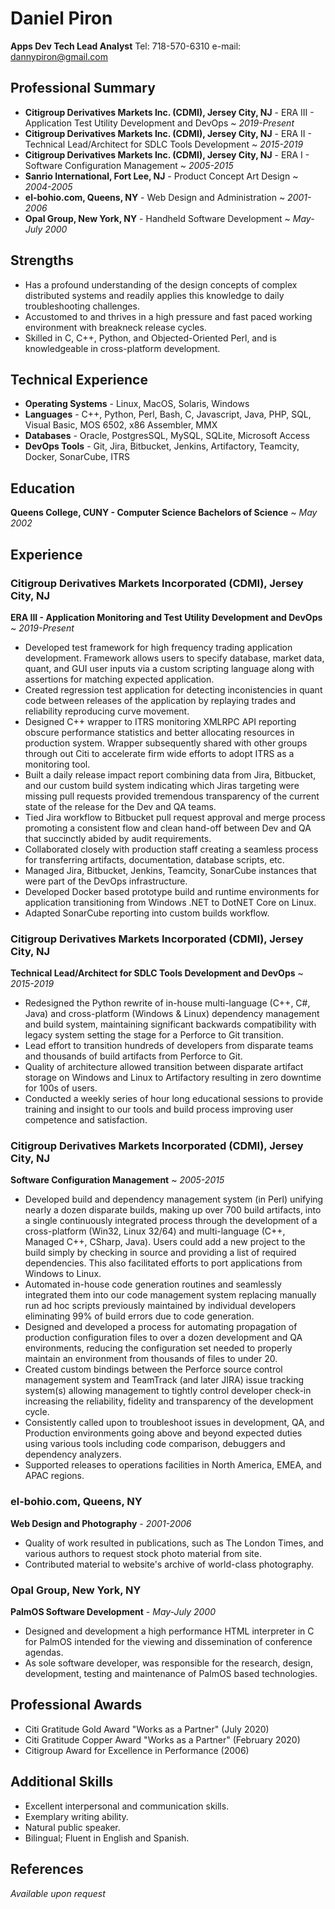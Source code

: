 # Daniel Piron
**Apps Dev Tech Lead Analyst**
Tel: 718-570-6310
e-mail: dannypiron@gmail.com

## Professional Summary
 * **Citigroup Derivatives Markets Inc. (CDMI), Jersey City, NJ** -
   ERA III - Application Test Utility Development and DevOps ~ *2019-Present*
 * **Citigroup Derivatives Markets Inc. (CDMI), Jersey City, NJ** -
   ERA II - Technical Lead/Architect for SDLC Tools Development ~ *2015-2019*
 * **Citigroup Derivatives Markets Inc. (CDMI), Jersey City, NJ** -
   ERA I - Software Configuration Management ~ *2005-2015*
 * **Sanrio International, Fort Lee, NJ** -
   Product Concept Art Design ~ *2004-2005*
 * **el-bohio.com, Queens, NY** -
   Web Design and Administration ~ *2001-2006*
 * **Opal Group, New York, NY** -
   Handheld Software Development ~ *May-July 2000*

## Strengths
 * Has a profound understanding of the design concepts of complex distributed
   systems and readily applies this knowledge to daily troubleshooting
   challenges.
 * Accustomed to and thrives in a high pressure and fast paced working
   environment with breakneck release cycles.
 * Skilled in C, C++, Python, and Objected-Oriented Perl, and is knowledgeable
   in cross-platform development.

## Technical Experience
* **Operating Systems** - Linux, MacOS, Solaris, Windows
* **Languages** - C++, Python, Perl, Bash, C, Javascript, Java, PHP, SQL,
                  Visual Basic, MOS 6502, x86 Assembler, MMX
* **Databases** - Oracle, PostgresSQL, MySQL, SQLite, Microsoft Access
* **DevOps Tools** - Git, Jira, Bitbucket, Jenkins, Artifactory, Teamcity, Docker, SonarCube, ITRS

## Education
**Queens College, CUNY - Computer Science Bachelors of Science** ~ *May 2002*

## Experience

### Citigroup Derivatives Markets Incorporated (CDMI), Jersey City, NJ
**ERA III - Application Monitoring and Test Utility Development and DevOps** ~ *2019-Present*
 * Developed test framework for high frequency trading application development.
   Framework allows users to specify database, market data, quant, and GUI user
   inputs via a custom scripting language along with assertions for matching
   expected application.
 * Created regression test application for detecting inconistencies in quant
   code between releases of the application by replaying trades and reliability
   reproducing curve movement.
 * Designed C++ wrapper to ITRS monitoring XMLRPC API reporting obscure
   performance statistics and better allocating resources in production system.
   Wrapper subsequently shared with other groups through out Citi to accelerate
   firm wide efforts to adopt ITRS as a monitoring tool.
 * Built a daily release impact report combining data from Jira, Bitbucket, and
   our custom build system indicating which Jiras targeting were missing pull
   requests provided tremendous transparency of the current state of the
   release for the Dev and QA teams.
 * Tied Jira workflow to Bitbucket pull request approval and merge process
   promoting a consistent flow and clean hand-off between Dev and QA that
   succinctly abided by audit requirements.
 * Collaborated closely with production staff creating a seamless process for
   transferring artifacts, documentation, database scripts, etc.
 * Managed Jira, Bitbucket, Jenkins, Teamcity, SonarCube instances that were
   part of the DevOps infrastructure.
 * Developed Docker based prototype build and runtime environments for
   application transitioning from Windows .NET to DotNET Core on Linux.
 * Adapted SonarCube reporting into custom builds workflow.

### Citigroup Derivatives Markets Incorporated (CDMI), Jersey City, NJ
**Technical Lead/Architect for SDLC Tools Development and DevOps** ~ *2015-2019*
 * Redesigned the Python rewrite of in-house multi-language (C++, C#, Java) and
   cross-platform (Windows & Linux) dependency management and build system,
   maintaining significant backwards compatibility with legacy system setting
   the stage for a Perforce to Git transition.
 * Lead effort to transition hundreds of developers from disparate teams
   and thousands of build artifacts from Perforce to Git.
 * Quality of architecture allowed transition between disparate artifact
   storage on Windows and Linux to Artifactory resulting in zero downtime for
   100s of users.
 * Conducted a weekly series of hour long educational sessions to provide
   training and insight to our tools and build process improving user
   competence and satisfaction.

### Citigroup Derivatives Markets Incorporated (CDMI), Jersey City, NJ
**Software Configuration Management** ~ *2005-2015*
 * Developed build and dependency management system (in Perl) unifying nearly a
   dozen disparate builds, making up over 700 build artifacts, into a single
   continuously integrated process through the development of a cross-platform
   (Win32, Linux 32/64) and multi-language (C++, Managed C++, CSharp, Java).
   Users could add a new project to the build simply by checking in source and
   providing a list of required dependencies. This also facilitated efforts to
   port applications from Windows to Linux. 
 * Automated in-house code generation routines and seamlessly integrated them
   into our code management system replacing manually run ad hoc scripts
   previously maintained by individual developers eliminating 99% of build
   errors due to code generation.
 * Designed and developed a process for automating propagation of production
   configuration files to over a dozen development and QA environments,
   reducing the configuration set needed to properly maintain an environment
   from thousands of files to under 20.
 * Created custom bindings between the Perforce source control management
   system and TeamTrack (and later JIRA) issue tracking system(s) allowing
   management to tightly control developer check-in increasing the reliability,
   fidelity and transparency of the development cycle.
 * Consistently called upon to troubleshoot issues in development, QA, and
   Production environments going above and beyond expected duties using various
   tools including code comparison, debuggers and dependency analyzers.
 * Supported releases to operations facilities in North America, EMEA, and APAC
   regions.

### el-bohio.com, Queens, NY
**Web Design and Photography** - *2001-2006*

 * Quality of work resulted in publications, such as The London Times, and
   various authors to request stock photo material from site.
 * Contributed material to website's archive of world-class photography.

### Opal Group, New York, NY
**PalmOS Software Development** - *May-July 2000*

 * Designed and development a high performance HTML interpreter in C for PalmOS
   intended for the viewing and dissemination of conference agendas.
 * As sole software developer, was responsible for the research, design,
   development, testing and maintenance of PalmOS based technologies.

## Professional Awards
 * Citi Gratitude Gold Award "Works as a Partner" (July 2020)
 * Citi Gratitude Copper Award "Works as a Partner" (February 2020)
 * Citigroup Award for Excellence in Performance (2006)


## Additional Skills
 * Excellent interpersonal and communication skills.
 * Exemplary writing ability.
 * Natural public speaker.
 * Bilingual; Fluent in English and Spanish.

## References
*Available upon request*
